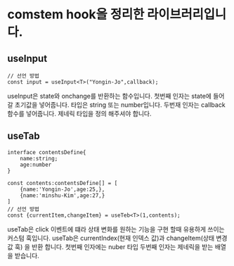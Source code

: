 # comstem hook을 정리한 라이브러리입니다.

## useInput
```tsx
// 선언 방법
const input = useInput<T>("Yongin-Jo",callback);
```
useInput은 state와 onchange를 반환하는 함수입니다. 
첫번째 인자는 state에 들어갈 초기값을 넣어줍니다. 타입은 string 또는 number입니다.
두번재 인자는 callback 함수를 넣어줍니다. 제네릭 타입을 정의 해주셔야 합니다.

## useTab
```tsx
interface contentsDefine{
    name:string;
    age:number
}

const contents:contentsDefine[] = [
    {name:'Yongin-Jo',age:25,},
    {name:'minshu-Kim',age:27,}
]
// 선언 방법
const {currentItem,changeItem} = useTeb<T>(1,contents);
```
useTab은 click 이벤트에 떄라 상태 변화를 원하는 기능을 구현 할때 유용하게 쓰이는 커스텀 훅입니다.
useTab은 currentIndex(현재 인덱스 값)과 changeItem(상태 변경값 훅) 을 반환 합니다. 첫번째 인자에는 nuber 타입 두번째 인자는 제네릭을 받는 배열을 받습니다.